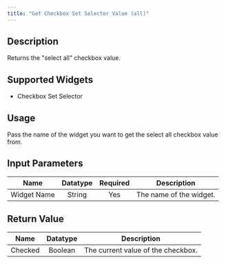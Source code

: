 ```yaml
---
title: "Get Checkbox Set Selector Value (all)"
---
```

## Description
Returns the "select all" checkbox value.

## Supported Widgets
+ Checkbox Set Selector

## Usage
Pass the name of the widget you want to get the select all checkbox value from.

## Input Parameters

Name | Datatype | Required | Description
---- |:--------:| :-------:|---------------
Widget Name | String | Yes | The name of the widget.


## Return Value

Name | Datatype | Description
---- | :---------: | ---------------
Checked | Boolean | The current value of the checkbox.
